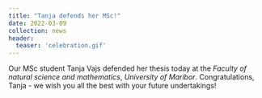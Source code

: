 ```yaml
---
title: "Tanja defends her MSc!"
date: 2022-03-09
collection: news
header:
  teaser: 'celebration.gif'
---
```


Our MSc student Tanja Vajs defended her thesis today at the *Faculty of natural science and mathematics*, *University of Maribor*. Congratulations, Tanja - we wish you all the best with your future undertakings!